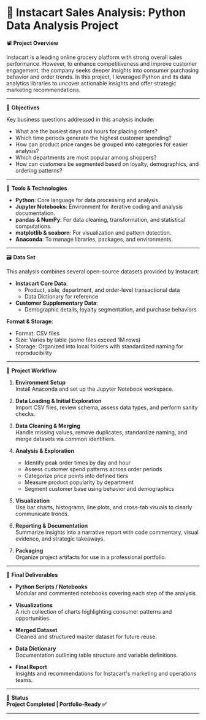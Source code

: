 # 🛒 Instacart Sales Analysis: Python Data Analysis Project

📽️ **Project Overview**

Instacart is a leading online grocery platform with strong overall sales performance. However, to enhance competitiveness and improve customer engagement, the company seeks deeper insights into consumer purchasing behavior and order trends. In this project, I leveraged Python and its data analytics libraries to uncover actionable insights and offer strategic marketing recommendations.

---

🎯 **Objectives**

Key business questions addressed in this analysis include:

- What are the busiest days and hours for placing orders?
- Which time periods generate the highest customer spending?
- How can product price ranges be grouped into categories for easier analysis?
- Which departments are most popular among shoppers?
- How can customers be segmented based on loyalty, demographics, and ordering patterns?

---

🧰 **Tools & Technologies**

- **Python**: Core language for data processing and analysis.
- **Jupyter Notebooks**: Environment for iterative coding and analysis documentation.
- **pandas & NumPy**: For data cleaning, transformation, and statistical computations.
- **matplotlib & seaborn**: For visualization and pattern detection.
- **Anaconda**: To manage libraries, packages, and environments.

---

🗃️ **Data Set**

This analysis combines several open-source datasets provided by Instacart:

- **Instacart Core Data**:
  - Product, aisle, department, and order-level transactional data
  - Data Dictionary for reference
- **Customer Supplementary Data**:
  - Demographic details, loyalty segmentation, and purchase behaviors

**Format & Storage**:
- Format: CSV files
- Size: Varies by table (some files exceed 1M rows)
- Storage: Organized into local folders with standardized naming for reproducibility

---

🚀 **Project Workflow**

1. **Environment Setup**  
   Install Anaconda and set up the Jupyter Notebook workspace.

2. **Data Loading & Initial Exploration**  
   Import CSV files, review schema, assess data types, and perform sanity checks.

3. **Data Cleaning & Merging**  
   Handle missing values, remove duplicates, standardize naming, and merge datasets via common identifiers.

4. **Analysis & Exploration**  
   - Identify peak order times by day and hour  
   - Assess customer spend patterns across order periods  
   - Categorize price points into defined tiers  
   - Measure product popularity by department  
   - Segment customer base using behavior and demographics

5. **Visualization**  
   Use bar charts, histograms, line plots, and cross-tab visuals to clearly communicate trends.

6. **Reporting & Documentation**  
   Summarize insights into a narrative report with code commentary, visual evidence, and strategic takeaways.

7. **Packaging**  
   Organize project artifacts for use in a professional portfolio.

---

📝 **Final Deliverables**

- **Python Scripts / Notebooks**  
  Modular and commented notebooks covering each step of the analysis.

- **Visualizations**  
  A rich collection of charts highlighting consumer patterns and opportunities.

- **Merged Dataset**  
  Cleaned and structured master dataset for future reuse.

- **Data Dictionary**  
  Documentation outlining table structure and variable definitions.

- **Final Report**  
  Insights and recommendations for Instacart's marketing and operations teams.

---

📌 **Status**  
**Project Completed | Portfolio-Ready ✅**

---
